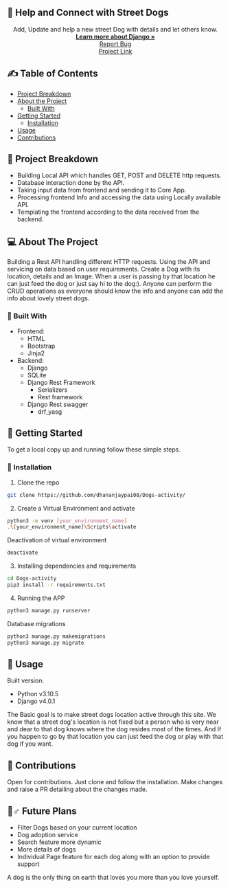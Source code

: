 ## 🐶 Help and Connect with Street Dogs

<!--
*** Thanks for checking out this README Template. If you have a suggestion that would
*** make this better, please fork the repo and create a pull request or simply open
*** an issue with the tag "enhancement".
*** Thank You!
-->

<p align="center">
    Add, Update and help a new street Dog with details and let others know.
    <br />
    <a href="https://www.djangoproject.com/"><strong>Learn more about Django »</strong></a>
    <br />
    <a href="https://github.com/dhananjaypai08/Dogs-activity/issues">Report Bug</a>
    <br />
  <a href="https://github.com/dhananjaypai08/Dogs-activity">Project Link</a>
 </p>
 
 ## ✍️ Table of Contents
- [Project Breakdown](#project-breakdown)
- [About the Project](#about-the-project)
  - [Built With](#built-with)
- [Getting Started](#getting-started)
  - [Installation](#installation)
- [Usage](#usage)
- [Contributions](#contributions)

## 🔨 Project Breakdown 
- Building Local API which handles GET, POST and DELETE http requests. 
- Database interaction done by the API.
- Taking input data from frontend and sending it to Core App.
- Processing frontend Info and accessing the data using Locally available API.
- Templating the frontend according to the data received from the backend.

## 💻 About The Project
Building a Rest API handling different HTTP requests. Using the API and servicing on data based on user requirements. Create a Dog with its location, details and an
Image. When a user is passing by that location he can just feed the dog or just say hi to the dog:). Anyone can perform the CRUD operations as everyone 
should know the info and anyone can add the info about lovely street dogs.

### 🔧 Built With
- Frontend:
  - HTML
  - Bootstrap
  - Jinja2
- Backend: 
  - Django
  - SQLite
  - Django Rest Framework
    - Serializers
    - Rest framework
  - Django Rest swagger
    - drf_yasg
  

## 🚀 Getting Started
To get a local copy up and running follow these simple steps.

### 🔨 Installation
1. Clone the repo

```sh
git clone https://github.com/dhananjaypai08/Dogs-activity/
```

2. Create a Virtual Environment and activate

```sh
python3 -m venv [your_environment_name]
.\[your_environment_name]\Scripts\activate
```

Deactivation of virtual environment
```sh
deactivate
```

3. Installing dependencies and requirements

```sh
cd Dogs-activity
pip3 install -r requirements.txt
```

4. Running the APP
```sh
python3 manage.py runserver
```

Database migrations
```sh
python3 manage.py makemigrations
python3 manage.py migrate
```

## 🧠 Usage
Built version:
- Python v3.10.5
- Django v4.0.1

The Basic goal is to make street dogs location active through this site. 
We know that a street dog's location is not fixed but a person who is very near and dear to that dog knows where the dog resides most of the times. 
And If you happen to go by that location you can just feed the dog or play with that dog if you want.

## 🤠 Contributions 
Open for contributions. Just clone and follow the installation. Make changes and raise a PR detailing about the changes made.

## 🏃♂️ Future Plans
- Filter Dogs based on your current location
- Dog adoption service
- Search feature more dynamic
- More details of dogs
- Individual Page feature for each dog along with an option to provide support

A dog is the only thing on earth that loves you more than you love yourself.
